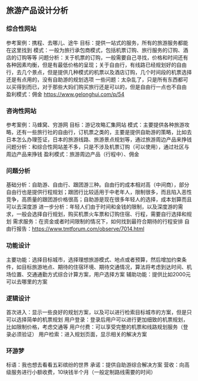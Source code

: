 ## 旅游产品设计分析

### 综合性网站
参考案例：携程、去哪儿、途牛
目标：提供一站式的服务，所有的旅游服务都能在这里找到
模式：一般为旅行承包商模式，包括机票订购、旅行服务的订购、酒店的订购等等
问题分析：关于机票的订购，一般需要自己寻找，价格和时间还有各种因素均衡，但是有最低价格的呈现；关于自由行，有线路已经规划好的自由行，去几个景点，但是提供几种模式的机票以及酒店订购，几个时间段的机票选择还是有点用的，没有自助游的规划选项
一些问题：太杂乱了，只是所有东西都可以买得到而已，对于那些大妈们购买旅行还是可以的，但是自由行一点也不自由
盈利模式：佣金 https://www.gelonghui.com/p/54


### 咨询性网站
参考案例：马蜂窝、穷游网
目标：游记攻略汇集网站
模式：主要提供各种旅游攻略，还有一些旅行社的自由行，订机票之类的，主要是提供自助游的策略，比如去日本怎么办理签证，日本的旅游线路、旅游景点规划等，通过旅游周边产品来挣钱
问题分析：和综合性网站差不多，只是不涉及机票订购（可以使用），通过社区与周边产品来挣钱
盈利模式：旅游周边产品（行程中）、佣金


### 问题分析
基础分析：自助游、自由行、跟团游三种。自由行的成本相对高（中间商），部分自由行也是提供行程规划；跟团行比较适用于中老年人，限制很多，而且陷入恶性竞争，高质量的跟团游价格很高；自助游是现在很多年轻人的选择，成本划算而且可以去深度游
进一步分析：年轻人们由于时间和金钱的限制，以及深度游的需求，一般会选择自行规划，购买机票火车票和订购住宿、行程，需要自行选择和规划
需求服务：在资金或者时间限制的情况下，如何找到最符合期待的行程安排
自由行报告：https://www.tmtforum.com/observe/7014.html


### 功能设计
主要功能：选择目标城市，选择理想旅游模式、地点或者预算，然后增加约束条件，如目标旅游地点、期待的住宿环境、期待交通情况，算法将考虑到达时间、机场位置、交通通勤方式综合计算方案，用户选择方案
辅助功能：提供比如2000元可以去哪里的方案


### 逻辑设计
首次进入：显示一些良好的规划方案，以及可以进行检索目标城市的方案，但是只可以选择简单的机票规划
用户登录：登录后用户可以进行更加细致的机票规划，比如限制价格，考虑交通等
用户付费：可以享受完整的机票和线路规划服务（登录必须验证）
用户检索：进入规划页面，显示相关的解决方案


### 环游梦
标语：我也想去看看五彩缤纷的世界
承诺：提供自助游综合解决方案
营收：向高级服务进行小额收费，10块钱半个月（一般定制路线需要的时间）